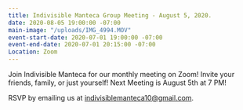```yaml
---
title: Indivisible Manteca Group Meeting - August 5, 2020.
date: 2020-08-05 19:00:00 -07:00
main-image: "/uploads/IMG_4994.MOV"
event-start-date: 2020-07-01 19:00:00 -07:00
event-end-date: 2020-07-01 20:15:00 -07:00
Location: Zoom
---
```


Join Indivisible Manteca for our monthly meeting on Zoom! Invite your friends, family, or just yourself!  Next Meeting is August 5th at 7 PM!

RSVP by emailing us at indivisiblemanteca10@gmail.com.